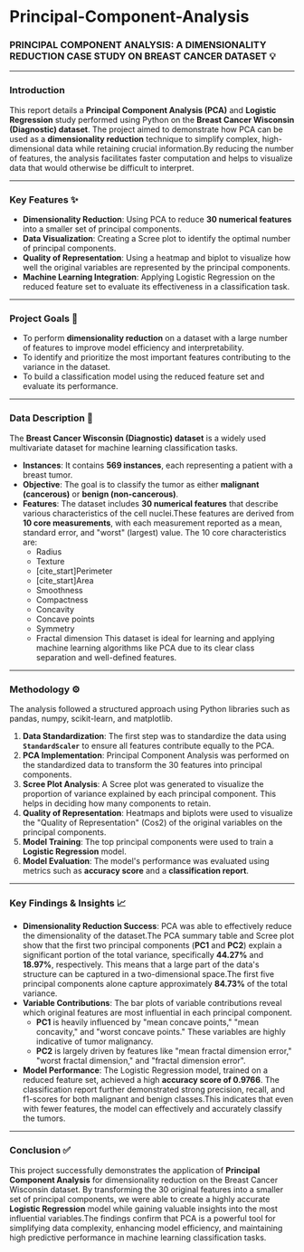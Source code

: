 # Principal-Component-Analysis

### **PRINCIPAL COMPONENT ANALYSIS: A DIMENSIONALITY REDUCTION CASE STUDY ON BREAST CANCER DATASET** 💡
***
### **Introduction**
This report details a **Principal Component Analysis (PCA)** and **Logistic Regression** study performed using Python on the **Breast Cancer Wisconsin (Diagnostic) dataset**. The project aimed to demonstrate how PCA can be used as a **dimensionality reduction** technique to simplify complex, high-dimensional data while retaining crucial information.By reducing the number of features, the analysis facilitates faster computation and helps to visualize data that would otherwise be difficult to interpret.

***
### **Key Features** ✨
* **Dimensionality Reduction**: Using PCA to reduce **30 numerical features** into a smaller set of principal components.
* **Data Visualization**: Creating a Scree plot to identify the optimal number of principal components.
* **Quality of Representation**: Using a heatmap and biplot to visualize how well the original variables are represented by the principal components.
* **Machine Learning Integration**: Applying Logistic Regression on the reduced feature set to evaluate its effectiveness in a classification task.

***
### **Project Goals** 🎯
* To perform **dimensionality reduction** on a dataset with a large number of features to improve model efficiency and interpretability.
* To identify and prioritize the most important features contributing to the variance in the dataset.
* To build a classification model using the reduced feature set and evaluate its performance.

***
### **Data Description** 📄
The **Breast Cancer Wisconsin (Diagnostic) dataset** is a widely used multivariate dataset for machine learning classification tasks.
* **Instances**: It contains **569 instances**, each representing a patient with a breast tumor.
* **Objective**: The goal is to classify the tumor as either **malignant (cancerous)** or **benign (non-cancerous)**.
* **Features**: The dataset includes **30 numerical features** that describe various characteristics of the cell nuclei.These features are derived from **10 core measurements**, with each measurement reported as a mean, standard error, and "worst" (largest) value. The 10 core characteristics are:
    * Radius 
    * Texture 
    * [cite_start]Perimeter
    * [cite_start]Area 
    * Smoothness 
    * Compactness
    * Concavity 
    * Concave points 
    * Symmetry
    * Fractal dimension
This dataset is ideal for learning and applying machine learning algorithms like PCA due to its clear class separation and well-defined features.

***
### **Methodology** ⚙️
The analysis followed a structured approach using Python libraries such as pandas, numpy, scikit-learn, and matplotlib.
1.  **Data Standardization**: The first step was to standardize the data using **`StandardScaler`** to ensure all features contribute equally to the PCA.
2.  **PCA Implementation**: Principal Component Analysis was performed on the standardized data to transform the 30 features into principal components.
3.  **Scree Plot Analysis**: A Scree plot was generated to visualize the proportion of variance explained by each principal component. This helps in deciding how many components to retain.
4.  **Quality of Representation**: Heatmaps and biplots were used to visualize the "Quality of Representation" (Cos2) of the original variables on the principal components.
5.  **Model Training**: The top principal components were used to train a **Logistic Regression** model.
6.  **Model Evaluation**: The model's performance was evaluated using metrics such as **accuracy score** and a **classification report**.

***
### **Key Findings & Insights** 📈
* **Dimensionality Reduction Success**: PCA was able to effectively reduce the dimensionality of the dataset.The PCA summary table and Scree plot show that the first two principal components (**PC1** and **PC2**) explain a significant portion of the total variance, specifically **44.27%** and **18.97%**, respectively. This means that a large part of the data's structure can be captured in a two-dimensional space.The first five principal components alone capture approximately **84.73%** of the total variance.
* **Variable Contributions**: The bar plots of variable contributions reveal which original features are most influential in each principal component.
    * **PC1** is heavily influenced by "mean concave points," "mean concavity," and "worst concave points." These variables are highly indicative of tumor malignancy.
    * **PC2** is largely driven by features like "mean fractal dimension error," "worst fractal dimension," and "fractal dimension error".
* **Model Performance**: The Logistic Regression model, trained on a reduced feature set, achieved a high **accuracy score of 0.9766**. The classification report further demonstrated strong precision, recall, and f1-scores for both malignant and benign classes.This indicates that even with fewer features, the model can effectively and accurately classify the tumors.

***
### **Conclusion** ✅
This project successfully demonstrates the application of **Principal Component Analysis** for dimensionality reduction on the Breast Cancer Wisconsin dataset. By transforming the 30 original features into a smaller set of principal components, we were able to create a highly accurate **Logistic Regression** model while gaining valuable insights into the most influential variables.The findings confirm that PCA is a powerful tool for simplifying data complexity, enhancing model efficiency, and maintaining high predictive performance in machine learning classification tasks.
